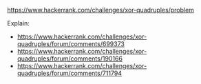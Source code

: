 https://www.hackerrank.com/challenges/xor-quadruples/problem

Explain:
- https://www.hackerrank.com/challenges/xor-quadruples/forum/comments/699373
- https://www.hackerrank.com/challenges/xor-quadruples/forum/comments/190166
- https://www.hackerrank.com/challenges/xor-quadruples/forum/comments/711794
